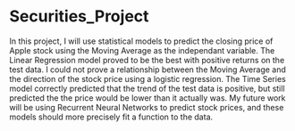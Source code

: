 # Securities_Project

In this project, I will use statistical models to predict the closing price of Apple stock using the Moving Average as the independant variable.  The Linear Regression model proved to be the best with positive returns on the test data.  I could not prove a relationship between the Moving Average and the direction of the stock price using a logistic regression.  The Time Series model correctly predicted that the trend of the test data is positive, but still predicted the the price would be lower than it actually was.  My future work will be using Recurrent Neural Networks to predict stock prices, and these models should more precisely fit a function to the data.
